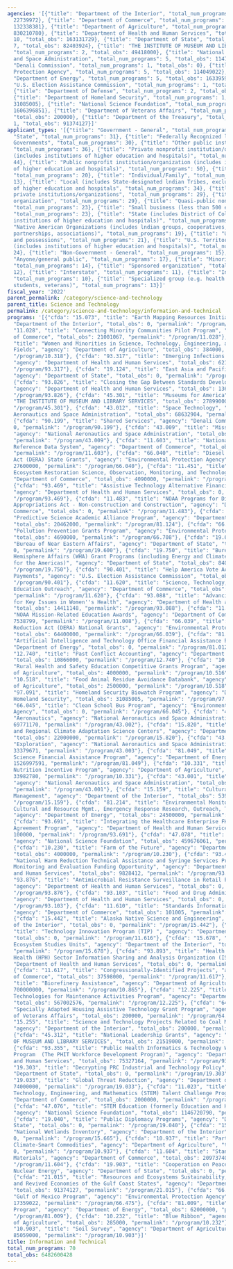 ```yaml
---
agencies: '[{"title": "Department of the Interior", "total_num_programs": 7, "total_obs":
  22739972}, {"title": "Department of Commerce", "total_num_programs": 11, "total_obs":
  132338381}, {"title": "Department of Agriculture", "total_num_programs": 9, "total_obs":
  830210780}, {"title": "Department of Health and Human Services", "total_num_programs":
  10, "total_obs": 163131729}, {"title": "Department of State", "total_num_programs":
  7, "total_obs": 82403924}, {"title": "THE INSTITUTE OF MUSEUM AND LIBRARY SERVICES",
  "total_num_programs": 2, "total_obs": 49418000}, {"title": "National Aeronautics
  and Space Administration", "total_num_programs": 5, "total_obs": 1147424470}, {"title":
  "Denali Commission", "total_num_programs": 1, "total_obs": 0}, {"title": "Environmental
  Protection Agency", "total_num_programs": 5, "total_obs": 114049022}, {"title":
  "Department of Energy", "total_num_programs": 5, "total_obs": 1633959591}, {"title":
  "U.S. Election Assistance Commission", "total_num_programs": 1, "total_obs": 0},
  {"title": "Department of Defense", "total_num_programs": 2, "total_obs": 577868576},
  {"title": "Department of Homeland Security", "total_num_programs": 1, "total_obs":
  31085005}, {"title": "National Science Foundation", "total_num_programs": 2, "total_obs":
  1606396851}, {"title": "Department of Veterans Affairs", "total_num_programs": 1,
  "total_obs": 200000}, {"title": "Department of the Treasury", "total_num_programs":
  1, "total_obs": 91374127}]'
applicant_types: '[{"title": "Government - General", "total_num_programs": 12}, {"title":
  "State", "total_num_programs": 31}, {"title": "Federally Recognized lndian Tribal
  Governments", "total_num_programs": 30}, {"title": "Other public institution/organization",
  "total_num_programs": 36}, {"title": "Private nonprofit institution/organization
  (includes institutions of higher education and hospitals)", "total_num_programs":
  44}, {"title": "Public nonprofit institution/organization (includes institutions
  of higher education and hospitals)", "total_num_programs": 50}, {"title": "Federal",
  "total_num_programs": 20}, {"title": "Individual/Family", "total_num_programs":
  13}, {"title": "Local (includes State-designated lndian Tribes, excludes institutions
  of higher education and hospitals", "total_num_programs": 34}, {"title": "Other
  private institutions/organizations", "total_num_programs": 29}, {"title": "Profit
  organization", "total_num_programs": 29}, {"title": "Quasi-public nonprofit institution/organization",
  "total_num_programs": 23}, {"title": "Small business (less than 500 employees)",
  "total_num_programs": 23}, {"title": "State (includes District of Columbia, public
  institutions of higher education and hospitals)", "total_num_programs": 36}, {"title":
  "Native American Organizations (includes lndian groups, cooperatives, corporations,
  partnerships, associations)", "total_num_programs": 19}, {"title": "U.S. Territories
  and possessions", "total_num_programs": 21}, {"title": "U.S. Territories and possessions
  (includes institutions of higher education and hospitals)", "total_num_programs":
  24}, {"title": "Non-Government - General", "total_num_programs": 15}, {"title":
  "Anyone/general public", "total_num_programs": 17}, {"title": "Minority group",
  "total_num_programs": 14}, {"title": "Sponsored organization", "total_num_programs":
  12}, {"title": "Interstate", "total_num_programs": 11}, {"title": "Intrastate",
  "total_num_programs": 10}, {"title": "Specialized group (e.g. health professionals,
  students, veterans)", "total_num_programs": 13}]'
fiscal_year: '2022'
parent_permalink: /category/science-and-technology
parent_title: Science and Technology
permalink: /category/science-and-technology/information-and-technical
programs: '[{"cfda": "15.073", "title": "Earth Mapping Resources Initiative", "agency":
  "Department of the Interior", "total_obs": 0, "permalink": "/program/15.073"}, {"cfda":
  "11.028", "title": "Connecting Minority Communities Pilot Program", "agency": "Department
  of Commerce", "total_obs": 21001067, "permalink": "/program/11.028"}, {"cfda": "10.318",
  "title": "Women and Minorities in Science, Technology, Engineering, and Mathematics
  Fields", "agency": "Department of Agriculture", "total_obs": 384000, "permalink":
  "/program/10.318"}, {"cfda": "93.317", "title": "Emerging Infections Programs",
  "agency": "Department of Health and Human Services", "total_obs": 62105005, "permalink":
  "/program/93.317"}, {"cfda": "19.124", "title": "East Asia and Pacific Grants Program",
  "agency": "Department of State", "total_obs": 0, "permalink": "/program/19.124"},
  {"cfda": "93.826", "title": "Closing the Gap Between Standards Development and Implementation",
  "agency": "Department of Health and Human Services", "total_obs": 1360000, "permalink":
  "/program/93.826"}, {"cfda": "45.301", "title": "Museums for America", "agency":
  "THE INSTITUTE OF MUSEUM AND LIBRARY SERVICES", "total_obs": 27899000, "permalink":
  "/program/45.301"}, {"cfda": "43.012", "title": "Space Technology", "agency": "National
  Aeronautics and Space Administration", "total_obs": 68632904, "permalink": "/program/43.012"},
  {"cfda": "90.199", "title": "Shared Services", "agency": "Denali Commission", "total_obs":
  0, "permalink": "/program/90.199"}, {"cfda": "43.009", "title": "Mission Support",
  "agency": "National Aeronautics and Space Administration", "total_obs": 22188676,
  "permalink": "/program/43.009"}, {"cfda": "11.603", "title": "National Standard
  Reference Data System", "agency": "Department of Commerce", "total_obs": 12320770,
  "permalink": "/program/11.603"}, {"cfda": "66.040", "title": "Diesel Emissions Reduction
  Act (DERA) State Grants", "agency": "Environmental Protection Agency", "total_obs":
  27600000, "permalink": "/program/66.040"}, {"cfda": "11.451", "title": "Gulf Coast
  Ecosystem Restoration Science, Observation, Monitoring, and Technology ", "agency":
  "Department of Commerce", "total_obs": 4090000, "permalink": "/program/11.451"},
  {"cfda": "93.469", "title": "Assistive Technology Alternative Financing Program",
  "agency": "Department of Health and Human Services", "total_obs": 0, "permalink":
  "/program/93.469"}, {"cfda": "11.483", "title": "NOAA Programs for Disaster Relief
  Appropriations Act - Non-construction and Construction", "agency": "Department of
  Commerce", "total_obs": 0, "permalink": "/program/11.483"}, {"cfda": "81.124", "title":
  "Predictive Science Academic Alliance Program", "agency": "Department of Energy",
  "total_obs": 20462000, "permalink": "/program/81.124"}, {"cfda": "66.708", "title":
  "Pollution Prevention Grants Program", "agency": "Environmental Protection Agency",
  "total_obs": 4690000, "permalink": "/program/66.708"}, {"cfda": "19.600", "title":
  "Bureau of Near Eastern Affairs", "agency": "Department of State", "total_obs":
  0, "permalink": "/program/19.600"}, {"cfda": "19.750", "title": "Bureau of Western
  Hemisphere Affairs (WHA) Grant Programs (including Energy and Climate Partnership
  for the Americas)", "agency": "Department of State", "total_obs": 8403924, "permalink":
  "/program/19.750"}, {"cfda": "90.401", "title": "Help America Vote Act Requirements
  Payments", "agency": "U.S. Election Assistance Commission", "total_obs": 0, "permalink":
  "/program/90.401"}, {"cfda": "11.620", "title": "Science, Technology, Business and/or
  Education Outreach", "agency": "Department of Commerce", "total_obs": 26715000,
  "permalink": "/program/11.620"}, {"cfda": "93.088", "title": "Advancing System Improvements
  for Key Issues in Women''s Health", "agency": "Department of Health and Human Services",
  "total_obs": 14411148, "permalink": "/program/93.088"}, {"cfda": "11.008", "title":
  "NOAA Mission-Related Education Awards", "agency": "Department of Commerce", "total_obs":
  7538799, "permalink": "/program/11.008"}, {"cfda": "66.039", "title": "Diesel Emission
  Reduction Act (DERA) National Grants", "agency": "Environmental Protection Agency",
  "total_obs": 64400000, "permalink": "/program/66.039"}, {"cfda": "81.012", "title":
  "Artificial Intelligence and Technology Office Financial Assistance Program", "agency":
  "Department of Energy", "total_obs": 0, "permalink": "/program/81.012"}, {"cfda":
  "12.740", "title": "Past Conflict Accounting", "agency": "Department of Defense",
  "total_obs": 10866000, "permalink": "/program/12.740"}, {"cfda": "10.516", "title":
  "Rural Health and Safety Education Competitive Grants Program", "agency": "Department
  of Agriculture", "total_obs": 4000000, "permalink": "/program/10.516"}, {"cfda":
  "10.518", "title": "Food Animal Residue Avoidance Databank", "agency": "Department
  of Agriculture", "total_obs": 2500000, "permalink": "/program/10.518"}, {"cfda":
  "97.091", "title": "Homeland Security Biowatch Program", "agency": "Department of
  Homeland Security", "total_obs": 31085005, "permalink": "/program/97.091"}, {"cfda":
  "66.045", "title": "Clean School Bus Program", "agency": "Environmental Protection
  Agency", "total_obs": 0, "permalink": "/program/66.045"}, {"cfda": "43.002", "title":
  "Aeronautics", "agency": "National Aeronautics and Space Administration", "total_obs":
  69771170, "permalink": "/program/43.002"}, {"cfda": "15.820", "title": "National
  and Regional Climate Adaptation Science Centers", "agency": "Department of the Interior",
  "total_obs": 22000000, "permalink": "/program/15.820"}, {"cfda": "43.003", "title":
  "Exploration", "agency": "National Aeronautics and Space Administration", "total_obs":
  33379671, "permalink": "/program/43.003"}, {"cfda": "81.049", "title": "Office of
  Science Financial Assistance Program", "agency": "Department of Energy", "total_obs":
  1526997591, "permalink": "/program/81.049"}, {"cfda": "10.331", "title": "Gus Schumacher
  Nutrition Incentive Program", "agency": "Department of Agriculture", "total_obs":
  33982780, "permalink": "/program/10.331"}, {"cfda": "43.001", "title": "Science",
  "agency": "National Aeronautics and Space Administration", "total_obs": 953452048,
  "permalink": "/program/43.001"}, {"cfda": "15.159", "title": "Cultural Resources
  Management", "agency": "Department of the Interior", "total_obs": 539972, "permalink":
  "/program/15.159"}, {"cfda": "81.214", "title": "Environmental Monitoring/Cleanup,
  Cultural and Resource Mgmt., Emergency Response Research, Outreach, Technical Analysis",
  "agency": "Department of Energy", "total_obs": 24500000, "permalink": "/program/81.214"},
  {"cfda": "93.691", "title": "Integrating the Healthcare Enterprise FHIR Cooperative
  Agreement Program", "agency": "Department of Health and Human Services", "total_obs":
  100000, "permalink": "/program/93.691"}, {"cfda": "47.078", "title": "Polar Programs",
  "agency": "National Science Foundation", "total_obs": 459676061, "permalink": "/program/47.078"},
  {"cfda": "10.230", "title": "Farm of the Future", "agency": "Department of Agriculture",
  "total_obs": 4000000, "permalink": "/program/10.230"}, {"cfda": "93.488", "title":
  "National Harm Reduction Technical Assistance and Syringe Services Program (SSP)
  Monitoring and Evaluation Funding Opportunity", "agency": "Department of Health
  and Human Services", "total_obs": 9828412, "permalink": "/program/93.488"}, {"cfda":
  "93.876", "title": "Antimicrobial Resistance Surveillance in Retail Food Specimens",
  "agency": "Department of Health and Human Services", "total_obs": 0, "permalink":
  "/program/93.876"}, {"cfda": "93.103", "title": "Food and Drug Administration Research",
  "agency": "Department of Health and Human Services", "total_obs": 0, "permalink":
  "/program/93.103"}, {"cfda": "11.610", "title": "Standards Information Center ",
  "agency": "Department of Commerce", "total_obs": 101005, "permalink": "/program/11.610"},
  {"cfda": "15.442", "title": "Alaska Native Science and Engineering", "agency": "Department
  of the Interior", "total_obs": 0, "permalink": "/program/15.442"}, {"cfda": "11.616",
  "title": "Technology Innovation Program (TIP) ", "agency": "Department of Commerce",
  "total_obs": 0, "permalink": "/program/11.616"}, {"cfda": "15.678", "title": "Cooperative
  Ecosystem Studies Units", "agency": "Department of the Interior", "total_obs": 0,
  "permalink": "/program/15.678"}, {"cfda": "93.893", "title": "Health Care and Public
  Health (HPH) Sector Information Sharing and Analysis Organization (ISAO)", "agency":
  "Department of Health and Human Services", "total_obs": 0, "permalink": "/program/93.893"},
  {"cfda": "11.617", "title": "Congressionally-Identified Projects", "agency": "Department
  of Commerce", "total_obs": 37598000, "permalink": "/program/11.617"}, {"cfda": "10.865",
  "title": "Biorefinery Assistance", "agency": "Department of Agriculture", "total_obs":
  700000000, "permalink": "/program/10.865"}, {"cfda": "12.225", "title": "Commercial
  Technologies for Maintenance Activities Program", "agency": "Department of Defense",
  "total_obs": 567002576, "permalink": "/program/12.225"}, {"cfda": "64.051", "title":
  "Specially Adapted Housing Assistive Technology Grant Program", "agency": "Department
  of Veterans Affairs", "total_obs": 200000, "permalink": "/program/64.051"}, {"cfda":
  "15.255", "title": "Science and Technology Projects Related to Coal Mining and Reclamation",
  "agency": "Department of the Interior", "total_obs": 200000, "permalink": "/program/15.255"},
  {"cfda": "45.312", "title": "National Leadership Grants", "agency": "THE INSTITUTE
  OF MUSEUM AND LIBRARY SERVICES", "total_obs": 21519000, "permalink": "/program/45.312"},
  {"cfda": "93.355", "title": "Public Health Informatics & Technology Workforce Development
  Program  (The PHIT Workforce Development Program)", "agency": "Department of Health
  and Human Services", "total_obs": 75327164, "permalink": "/program/93.355"}, {"cfda":
  "19.303", "title": "Decrypting PRC Industrial and Technology Policy", "agency":
  "Department of State", "total_obs": 0, "permalink": "/program/19.303"}, {"cfda":
  "19.033", "title": "Global Threat Reduction", "agency": "Department of State", "total_obs":
  74000000, "permalink": "/program/19.033"}, {"cfda": "11.023", "title": "Science,
  Technology, Engineering, and Mathematics (STEM) Talent Challenge Program", "agency":
  "Department of Commerce", "total_obs": 2000000, "permalink": "/program/11.023"},
  {"cfda": "47.076", "title": "STEM Education (formerly Education and Human Resources)",
  "agency": "National Science Foundation", "total_obs": 1146720790, "permalink": "/program/47.076"},
  {"cfda": "19.040", "title": "Public Diplomacy Programs", "agency": "Department of
  State", "total_obs": 0, "permalink": "/program/19.040"}, {"cfda": "15.665", "title":
  "National Wetlands Inventory", "agency": "Department of the Interior", "total_obs":
  0, "permalink": "/program/15.665"}, {"cfda": "10.937", "title": "Partnerships for
  Climate-Smart Commodities", "agency": "Department of Agriculture", "total_obs":
  0, "permalink": "/program/10.937"}, {"cfda": "11.604", "title": "Standard Reference
  Materials", "agency": "Department of Commerce", "total_obs": 20973740, "permalink":
  "/program/11.604"}, {"cfda": "19.903", "title": "Cooperation on Peaceful Uses of
  Nuclear Energy", "agency": "Department of State", "total_obs": 0, "permalink": "/program/19.903"},
  {"cfda": "21.015", "title": "Resources and Ecosystems Sustainability, Tourist Opportunities,
  and Revived Economies of the Gulf Coast States", "agency": "Department of the Treasury",
  "total_obs": 91374127, "permalink": "/program/21.015"}, {"cfda": "66.475", "title":
  "Gulf of Mexico Program", "agency": "Environmental Protection Agency", "total_obs":
  17359022, "permalink": "/program/66.475"}, {"cfda": "81.009", "title": "Molybdenum-99
  Program", "agency": "Department of Energy", "total_obs": 62000000, "permalink":
  "/program/81.009"}, {"cfda": "10.232", "title": "Blue Ribbon", "agency": "Department
  of Agriculture", "total_obs": 285000, "permalink": "/program/10.232"}, {"cfda":
  "10.903", "title": "Soil Survey", "agency": "Department of Agriculture", "total_obs":
  85059000, "permalink": "/program/10.903"}]'
title: Information and Technical
total_num_programs: 70
total_obs: 6482600428
---
```

